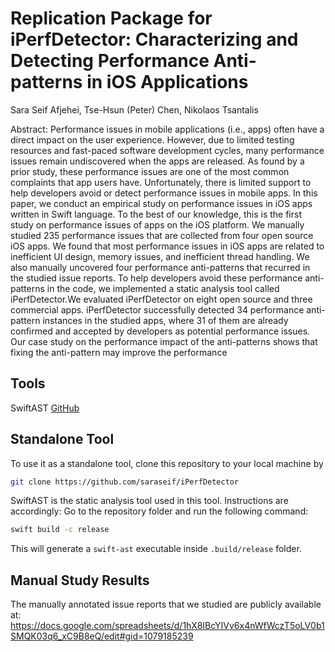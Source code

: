 # Replication Package for iPerfDetector: Characterizing and Detecting Performance Anti-patterns in iOS Applications

Sara Seif Afjehei, Tse-Hsun (Peter) Chen, Nikolaos Tsantalis

Abstract: Performance issues in mobile applications (i.e., apps) often have a direct impact on the user experience. However, due to limited testing resources and fast-paced software development cycles, many performance issues remain undiscovered when the apps are released. As found by a prior study, these performance issues are one of the most common complaints that app users have. Unfortunately, there is limited support to help developers avoid or detect
performance issues in mobile apps.
In this paper, we conduct an empirical study on performance issues in iOS apps written in Swift language. To the best of our knowledge, this is the first study on performance issues of apps on the iOS platform. We manually studied 235 performance issues that are collected from four open source iOS apps. We found that most performance issues in iOS apps are related to inefficient UI design, memory issues, and inefficient thread handling. We also manually uncovered four performance anti-patterns that recurred in the studied issue reports. To help developers avoid these performance anti-patterns in the code, we implemented a static analysis tool called iPerfDetector.We evaluated iPerfDetector on eight open source and three commercial apps. iPerfDetector successfully detected 34 performance anti-pattern instances in the studied apps, where 31 of them are already confirmed and accepted by developers as potential performance issues. Our case study on the performance impact of the anti-patterns shows that fixing the anti-pattern may improve the performance


## Tools
SwiftAST [GitHub](https://github.com/yanagiba/swift-ast)

## Standalone Tool

To use it as a standalone tool, clone this repository to your local machine by

```bash
git clone https://github.com/saraseif/iPerfDetector
```

SwiftAST is the static analysis tool used in this tool. Instructions are accordingly:
Go to the repository folder and run the following command:

```bash
swift build -c release
```

This will generate a `swift-ast` executable inside `.build/release` folder.

## Manual Study Results
The manually annotated issue reports that we studied are publicly available at:
https://docs.google.com/spreadsheets/d/1hX8IBcYIVv6x4nWfWczT5oLV0b1SMQK03q6_xC9B8eQ/edit#gid=1079185239

